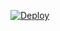 [![Deploy](https://www.herokucdn.com/deploy/button.png)](https://dashboard.heroku.com/new?template=https://github.com/nishiben/gg)
